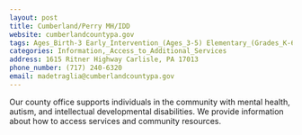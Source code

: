 ```yaml
---
layout: post
title: Cumberland/Perry MH/IDD
website: cumberlandcountypa.gov
tags: Ages_Birth-3 Early_Intervention_(Ages_3-5) Elementary_(Grades_K-6) Secondary_(Grades_7-12) Post_Secondary_(High_School_and_Beyond)
categories: Information,_Access_to_Additional_Services
address: 1615 Ritner Highway Carlisle, PA 17013
phone_number: (717) 240-6320
email: madetraglia@cumberlandcountypa.gov
---
```

Our county office supports individuals in the community with mental health, autism, and intellectual developmental disabilities.  We provide information about how to access services and community resources.  